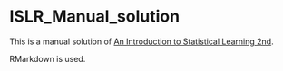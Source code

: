 # ISLR_Manual_solution

This is a manual solution of [An Introduction to Statistical Learning 2nd](https://www.statlearning.com).

RMarkdown is used.
